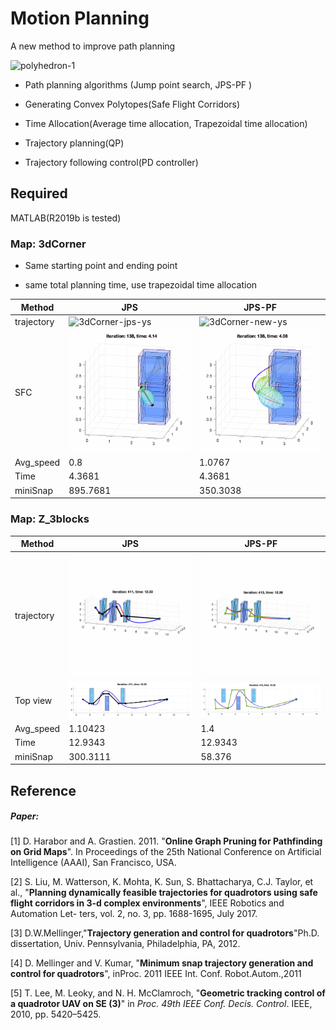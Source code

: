 # Motion Planning

A new method to improve path planning

<img src="gifs/pro2/head.gif" alt="polyhedron-1" width="700">



- Path planning algorithms (Jump point search,  JPS-PF )

- Generating Convex Polytopes(Safe Flight Corridors)

- Time Allocation(Average time allocation, Trapezoidal time allocation)

- Trajectory planning(QP)

- Trajectory following control(PD controller)



## Required

MATLAB(R2019b is tested)



### Map: 3dCorner

- Same starting point and ending point

- same total planning time, use trapezoidal time allocation

| Method     | JPS                                                          | JPS-PF                                                       |
| ---------- | ------------------------------------------------------------ | ------------------------------------------------------------ |
| trajectory | <img src="gifs/pro2/3dCorner-jps-ys.gif" alt="3dCorner-jps-ys" width="350"> | <img src="gifs/pro2/3dCorner-new-ys.gif" alt="3dCorner-new-ys" width="350"> |
| SFC        | <img src="gifs/pro2/3dCorner-jps-sfc.gif" alt="3dCorner-jps-sfc" width="350"> | <img src="gifs/pro2/3dCorner-new-sfc.gif" alt="3dCorner-new-sfc" width="350"> |
| Avg_speed  | 0.8                                                          | 1.0767                                                       |
| Time       | 4.3681                                                       | 4.3681                                                       |
| miniSnap   | 895.7681                                                     | 350.3038                                                     |

 

### Map: Z_3blocks

| Method     | JPS                                                          | JPS-PF                                                       |
| ---------- | ------------------------------------------------------------ | ------------------------------------------------------------ |
| trajectory | <img src="gifs/pro2/Z_3blocks.gif" alt="Z_3blocks" width="350"> | <img src="gifs/pro2/Z_3blocks-new.gif" alt="Z_3blocks-new" width="350"> |
| Top view   | <img src="imgs/pro2/p2.png" alt="Z_3blocks" width="350">     | <img src="imgs/pro2/p1.png" alt="Z_3blocks-new" width="350"> |
| Avg_speed  | 1.10423                                                      | 1.4                                                          |
| Time       | 12.9343                                                      | 12.9343                                                      |
| miniSnap   | 300.3111                                                     | 58.376                                                       |



## Reference

##### Paper:

[1] D. Harabor and A. Grastien. 2011. "**Online Graph Pruning for Pathfinding on Grid Maps**". In Proceedings of the 25th National Conference on Artificial Intelligence (AAAI), San Francisco, USA.

[2] S. Liu, M. Watterson, K. Mohta, K. Sun, S. Bhattacharya, C.J. Taylor, et al., "**Planning dynamically feasible trajectories for quadrotors using safe flight corridors in 3-d complex environments**", IEEE Robotics and Automation Let- ters, vol. 2, no. 3, pp. 1688-1695, July 2017.

[3] D.W.Mellinger,"**Trajectory generation and control for quadrotors**"Ph.D. dissertation, Univ. Pennsylvania, Philadelphia, PA, 2012.

[4] D. Mellinger and V. Kumar, "**Minimum snap trajectory generation and control for quadrotors**", inProc. 2011 IEEE Int. Conf. Robot.Autom.,2011

[5] T. Lee, M. Leoky, and N. H. McClamroch, "**Geometric tracking control of a quadrotor UAV on SE (3)**" in *Proc. 49th IEEE Conf. Decis. Control*. IEEE, 2010, pp. 5420–5425.

